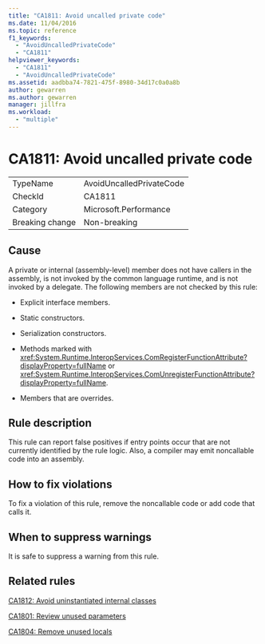 ```yaml
---
title: "CA1811: Avoid uncalled private code"
ms.date: 11/04/2016
ms.topic: reference
f1_keywords:
  - "AvoidUncalledPrivateCode"
  - "CA1811"
helpviewer_keywords:
  - "CA1811"
  - "AvoidUncalledPrivateCode"
ms.assetid: aadbba74-7821-475f-8980-34d17c0a0a8b
author: gewarren
ms.author: gewarren
manager: jillfra
ms.workload:
  - "multiple"
---
```

# CA1811: Avoid uncalled private code

|||
|-|-|
|TypeName|AvoidUncalledPrivateCode|
|CheckId|CA1811|
|Category|Microsoft.Performance|
|Breaking change|Non-breaking|

## Cause
A private or internal (assembly-level) member does not have callers in the assembly, is not invoked by the common language runtime, and is not invoked by a delegate. The following members are not checked by this rule:

- Explicit interface members.

- Static constructors.

- Serialization constructors.

- Methods marked with <xref:System.Runtime.InteropServices.ComRegisterFunctionAttribute?displayProperty=fullName> or <xref:System.Runtime.InteropServices.ComUnregisterFunctionAttribute?displayProperty=fullName>.

- Members that are overrides.

## Rule description
This rule can report false positives if entry points occur that are not currently identified by the rule logic. Also, a compiler may emit noncallable code into an assembly.

## How to fix violations
To fix a violation of this rule, remove the noncallable code or add code that calls it.

## When to suppress warnings
It is safe to suppress a warning from this rule.

## Related rules
[CA1812: Avoid uninstantiated internal classes](../code-quality/ca1812-avoid-uninstantiated-internal-classes.md)

[CA1801: Review unused parameters](../code-quality/ca1801-review-unused-parameters.md)

[CA1804: Remove unused locals](../code-quality/ca1804-remove-unused-locals.md)